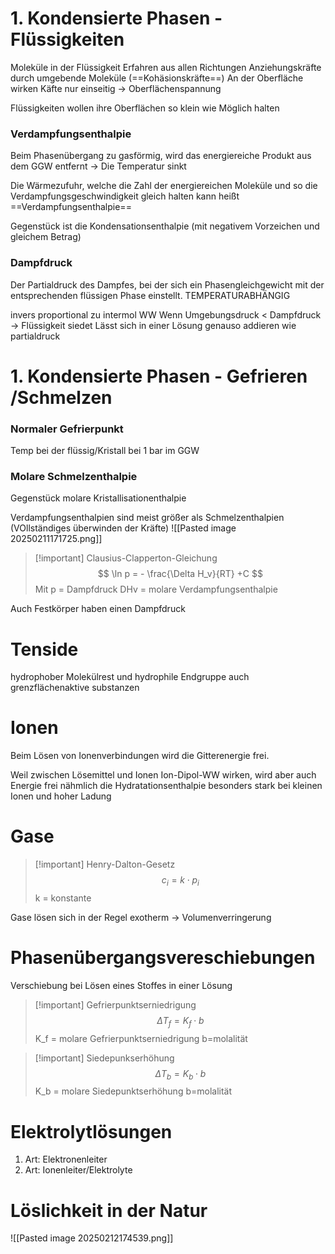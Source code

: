 # 1. Kondensierte Phasen  - Flüssigkeiten
Moleküle in der Flüssigkeit Erfahren aus allen Richtungen Anziehungskräfte durch umgebende Moleküle (==Kohäsionskräfte==)
An der Oberfläche wirken Käfte nur einseitig -> Oberflächenspannung

Flüssigkeiten wollen ihre Oberflächen so klein wie Möglich halten

### Verdampfungsenthalpie
Beim Phasenübergang zu gasförmig, wird das energiereiche Produkt aus dem GGW entfernt -> Die Temperatur sinkt

Die Wärmezufuhr, welche die Zahl der energiereichen Moleküle und so die Verdampfungsgeschwindigkeit gleich halten kann heißt ==Verdampfungsenthalpie==


Gegenstück ist die Kondensationsenthalpie (mit negativem Vorzeichen und gleichem Betrag)
### Dampfdruck
Der Partialdruck des Dampfes, bei der sich ein Phasengleichgewicht mit der entsprechenden flüssigen Phase einstellt. TEMPERATURABHÄNGIG

invers proportional zu intermol WW
Wenn Umgebungsdruck < Dampfdruck -> Flüssigkeit siedet
Lässt sich in einer Lösung genauso addieren wie partialdruck

# 1. Kondensierte Phasen  - Gefrieren /Schmelzen
### Normaler Gefrierpunkt
Temp bei der flüssig/Kristall bei 1 bar im GGW

### Molare Schmelzenthalpie
Gegenstück molare Kristallisationenthalpie

Verdampfungsenthalpien sind meist größer als Schmelzenthalpien (VOllständiges überwinden der Kräfte)
![[Pasted image 20250211171725.png]]

>[!important] Clausius-Clapperton-Gleichung
>$$
>\ln p = - \frac{\Delta H_v}{RT} +C 
>$$
>Mit p = Dampfdruck
>DHv =  molare Verdampfungsenthalpie

Auch Festkörper haben einen Dampfdruck

# Tenside
hydrophober Molekülrest und hydrophile Endgruppe
auch grenzflächenaktive substanzen

# Ionen
Beim Lösen von Ionenverbindungen wird die Gitterenergie frei.

Weil zwischen Lösemittel und Ionen Ion-Dipol-WW wirken, wird aber auch Energie frei
nähmlich die Hydratationsenthalpie
besonders stark bei kleinen Ionen und hoher Ladung

# Gase
>[!important] Henry-Dalton-Gesetz
>$$
>c_i = k \cdot p_i
>$$
>k = konstante

Gase lösen sich in der Regel exotherm
-> Volumenverringerung

# Phasenübergangsvereschiebungen
Verschiebung bei Lösen eines Stoffes in einer Lösung
>[!important] Gefrierpunktserniedrigung
>$$
>\Delta T_f = K_f \cdot b
>$$
>K_f = molare Gefrierpunktserniedrigung
>b=molalität

>[!important] Siedepunkserhöhung
>$$
>\Delta T_b = K_b \cdot b
>$$
>K_b = molare Siedepunktserhöhung
>b=molalität

# Elektrolytlösungen
1. Art: Elektronenleiter
2. Art: Ionenleiter/Elektrolyte

# Löslichkeit in der Natur
![[Pasted image 20250212174539.png]]


